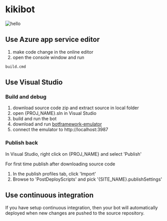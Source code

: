 # kikibot

![hello](https://lh3.googleusercontent.com/TUO6zk_iRrW-YpQfW9Q4V6d_xLRQjlcjmtC1M-khKn1gxQZ6Zbo8QAo9-oyrq6Pc9LWtn1buiS9obKC19IDoY5ohBZvhWY2Qj8hVOv3UmnwLFCkqy7zz-8pOx6UkBQUUoTDbttPa6nPipDkJALkBkysqd47C8FQJkgAPcO-YFbEQWuuaXJ1k0nsgCIKItitx64sEuROfOrC3vvXoEM2vh-zmxMyVGtKYMUNnGz0XSa-C-6LG86jOAlqS0vQnZSU3luh5MrGZdMxHMcsCmBUKcjuOmxH7R9kvt6RRZ65bliVo0uHY1IBfVotGiILEwV9XJoU2TbPMPkKQx-9F6sWLinJZzj-0CTlalXT6TbS7Kcuy4pjlhy6HjASDvSYUwWtxOV-Cp6UGpHF7UHDLyW3JDEeXJ5YosOS-4vvKJlCLEQGkCsKmN09hf6c1dD21jm6h1uy3tu3VlKNHYY0UCReXwOR4jZvLY62BoRrQIrxoiD-dOsDoTb9BWBZzsBjGMr-Y4TaG2FkP5ZC60Qb3kKROE3yKUcfRXXM9qHB5vnXNrh5cNvN3WMSBAmLXa5E9chd-yddFZUvuxEH0siMNvbSffMrDFhY-VjHnia_qdyUAAcE=w886-h476-no)


## Use Azure app service editor

1. make code change in the online editor
2. open the console window and run

```
build.cmd
```

## Use Visual Studio 

### Build and debug
1. download source code zip and extract source in local folder
2. open {PROJ_NAME}.sln in Visual Studio
3. build and run the bot
4. download and run [botframework-emulator](https://emulator.botframework.com/)
5. connect the emulator to http://localhost:3987

### Publish back

In Visual Studio, right click on {PROJ_NAME} and select 'Publish'

For first time publish after downloading source code
1. In the publish profiles tab, click 'Import'
2. Browse to 'PostDeployScripts' and pick '{SITE_NAME}.publishSettings'


## Use continuous integration

If you have setup continuous integration, then your bot will automatically deployed when new changes are pushed to the source repository.




